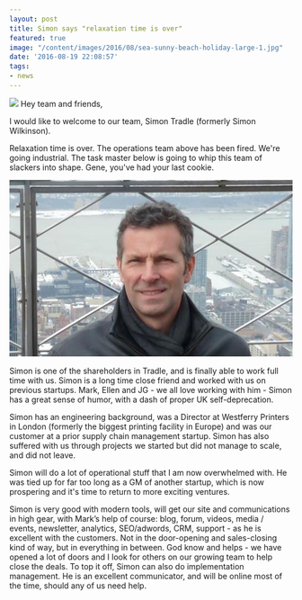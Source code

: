```yaml
---
layout: post
title: Simon says "relaxation time is over"
featured: true
image: "/content/images/2016/08/sea-sunny-beach-holiday-large-1.jpg"
date: '2016-08-19 22:08:57'
tags:
- news
---
```

![](/jekyll/content/images/2016/08/sea-sunny-beach-holiday-large-1.jpg)
Hey team and friends,

I would like to welcome to our team, Simon Tradle (formerly Simon Wilkinson).

Relaxation time is over. The operations team above has been fired. We're going industrial. The task master below is going to whip this team of slackers into shape. Gene, you've had your last cookie.

![](/content/images/2016/08/415784_3430634723803_1579390729_o-1.jpg)

Simon is one of the shareholders in Tradle, and is finally able to work full time with us. Simon is a long time close friend and worked with us on previous startups. Mark, Ellen and JG - we all love working with him - Simon has a great sense of humor, with a dash of proper UK self-deprecation.

Simon has an engineering background, was a Director at Westferry Printers in London (formerly the biggest printing facility in Europe) and was our customer at a prior supply chain management startup. Simon has also suffered with us through projects we started but did not manage to scale, and did not leave.

Simon will do a lot of operational stuff that I am now overwhelmed with. He was tied up for far too long as a GM of another startup, which is now prospering and it's time to return to more exciting ventures.


Simon is very good with modern tools, will get our site and communications in high gear, with Mark’s help of course: blog, forum, videos, media / events, newsletter, analytics, SEO/adwords, CRM, support - as he is excellent with the customers. Not in the door-opening and sales-closing kind of way, but in everything in between. God know and helps - we have opened a lot of doors and I look for others on our growing team to help close the deals. To top it off, Simon can also do implementation management. He is an excellent communicator, and will be online most of the time, should any of us need help.
